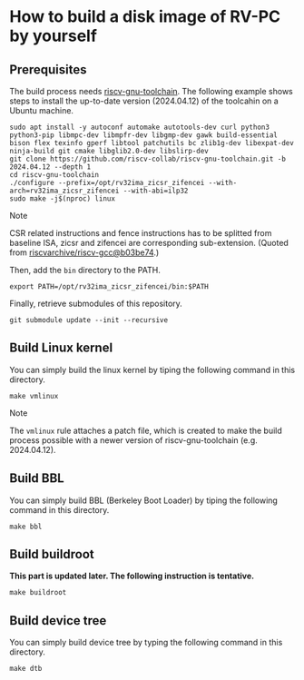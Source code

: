 # How to build a disk image of RV-PC by yourself

## Prerequisites

The build process needs [riscv-gnu-toolchain](https://github.com/riscv-collab/riscv-gnu-toolchain). The following example shows steps to install the up-to-date version (2024.04.12) of the toolcahin on a Ubuntu machine.

```
sudo apt install -y autoconf automake autotools-dev curl python3 python3-pip libmpc-dev libmpfr-dev libgmp-dev gawk build-essential bison flex texinfo gperf libtool patchutils bc zlib1g-dev libexpat-dev ninja-build git cmake libglib2.0-dev libslirp-dev
git clone https://github.com/riscv-collab/riscv-gnu-toolchain.git -b 2024.04.12 --depth 1
cd riscv-gnu-toolchain
./configure --prefix=/opt/rv32ima_zicsr_zifencei --with-arch=rv32ima_zicsr_zifencei --with-abi=ilp32
sudo make -j$(nproc) linux
```

> [!NOTE]
> CSR related instructions and fence instructions has to be splitted from baseline ISA, zicsr and zifencei are corresponding sub-extension.
> (Quoted from [riscvarchive/riscv-gcc@b03be74](https://github.com/riscvarchive/riscv-gcc/commit/b03be74).)

Then, add the `bin` directory to the PATH.

```
export PATH=/opt/rv32ima_zicsr_zifencei/bin:$PATH
```

Finally, retrieve submodules of this repository.

```
git submodule update --init --recursive
```

## Build Linux kernel

You can simply build the linux kernel by tiping the following command in this directory.

```
make vmlinux
```

> [!NOTE]
> The `vmlinux` rule attaches a patch file, which is created to make the build process possible with a newer version of riscv-gnu-toolchain (e.g. 2024.04.12).

## Build BBL

You can simply build BBL (Berkeley Boot Loader) by tiping the following command in this directory.

```
make bbl
```

## Build buildroot

**This part is updated later. The following instruction is tentative.**

```
make buildroot
```

## Build device tree

You can simply build device tree by typing the following command in this directory.

```
make dtb
```
